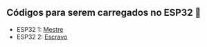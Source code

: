 ## Códigos para serem carregados no ESP32 🤖

- ESP32 1: [Mestre](https://github.com/wesnasimone/EA006_TCC_ESP-NOW/tree/main/Code/Estabilidade/Metodo_1/mestre_estabilidade_flag.ino)
- ESP32 2: [Escravo](https://github.com/wesnasimone/EA006_TCC_ESP-NOW/tree/main/Code/Estabilidade/Metodo_1/escravo_estabilidade_flag.ino)
